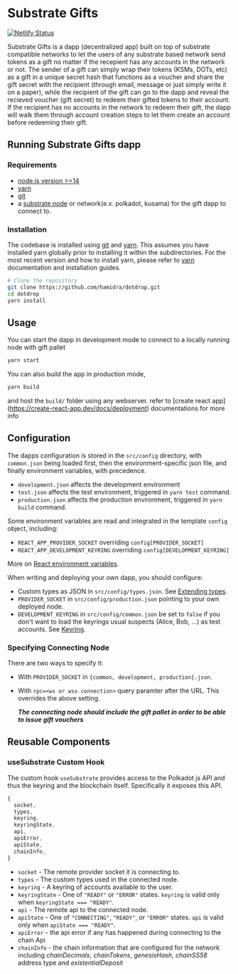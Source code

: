 # Substrate Gifts

[![Netlify Status](https://api.netlify.com/api/v1/badges/22ca2389-c601-4f9d-9943-79ef9953a630/deploy-status)](https://app.netlify.com/sites/gift-polkadot-26005e/deploys)

Substrate Gifts is a dapp (decentralized app) built on top of substrate compatible networks to let the users of any substrate based network send tokens as a gift no matter if the recepient has any accounts in the network or not. The sender of a gift can simply wrap their tokens (KSMs, DOTs, etc) as a gift in a unique secret hash that functions as a voucher and share the gift secret with the recipient (through email, message or just simply write it on a paper), while the recipient of the gift can go to the dapp and reveal the recieved voucher (gift secret) to redeem their gifted tokens to their account. If the recipient has no accounts in the network to redeem their gift, the dapp will walk them through account creation steps to let them create an account before redeeming their gift.

## Running Substrate Gifts dapp

### Requirements

- [node.js version >=14](https://nodejs.org/en/download/)
- [yarn](https://yarnpkg.com/)
- [git](https://git-scm.com/)
- a [substrate node](https://github.com/substrate-developer-hub/substrate-node-template) or network(e.x. polkadot, kusama) for the gift dapp to connect to.

### Installation

The codebase is installed using [git](https://git-scm.com/) and [yarn](https://yarnpkg.com/). This assumes you have installed yarn globally prior to installing it within the subdirectories. For the most recent version and how to install yarn, please refer to [yarn](https://yarnpkg.com/) documentation and installation guides.

```bash
# Clone the repository
git clone https://github.com/hamidra/dotdrop.git
cd dotdrop
yarn install
```

## Usage

You can start the dapp in development mode to connect to a locally running node with gift pallet

```bash
yarn start
```

You can also build the app in production mode,

```bash
yarn build
```

and host the `build/` folder using any webserver. refer to [create react app] (https://create-react-app.dev/docs/deployment) documentations for more info

## Configuration

The dapps configuration is stored in the `src/config` directory, with
`common.json` being loaded first, then the environment-specific json file,
and finally environment variables, with precedence.

- `development.json` affects the development environment
- `test.json` affects the test environment, triggered in `yarn test` command.
- `production.json` affects the production environment, triggered in `yarn build` command.

Some environment variables are read and integrated in the template `config` object,
including:

- `REACT_APP_PROVIDER_SOCKET` overriding `config[PROVIDER_SOCKET]`
- `REACT_APP_DEVELOPMENT_KEYRING` overriding `config[DEVELOPMENT_KEYRING]`

More on [React environment variables](https://create-react-app.dev/docs/adding-custom-environment-variables).

When writing and deploying your own dapp, you should configure:

- Custom types as JSON in `src/config/types.json`. See
  [Extending types](https://polkadot.js.org/api/start/types.extend.html).
- `PROVIDER_SOCKET` in `src/config/production.json` pointing to your own
  deployed node.
- `DEVELOPMENT_KEYRING` in `src/config/common.json` be set to `false` if you don't want to load the keyrings usual suspects (Alice, Bob, ...) as test accounts.
  See [Keyring](https://polkadot.js.org/api/start/keyring.html).

### Specifying Connecting Node

There are two ways to specify it:

- With `PROVIDER_SOCKET` in `{common, development, production}.json`.
- With `rpc=<ws or wss connection>` query paramter after the URL. This overrides the above setting.

  **_The connecting node should include the gift pallet in order to be able to issue gift vouchers_**

## Reusable Components

### useSubstrate Custom Hook

The custom hook `useSubstrate` provides access to the Polkadot js API and thus the
keyring and the blockchain itself. Specifically it exposes this API.

```js
{
  socket,
  types,
  keyring,
  keyringState,
  api,
  apiError,
  apiState,
  chainInfo,
}
```

- `socket` - The remote provider socket it is connecting to.
- `types` - The custom types used in the connected node.
- `keyring` - A keyring of accounts available to the user.
- `keyringState` - One of `"READY"` or `"ERROR"` states. `keyring` is valid
  only when `keyringState === "READY"`.
- `api` - The remote api to the connected node.
- `apiState` - One of `"CONNECTING"`, `"READY"`, or `"ERROR"` states. `api` is valid
  only when `apiState === "READY"`.
- `apiError` - the api error if any has happened during connecting to the chain Api
- `chainInfo` - the chain information that are configured for the network including _chainDecimals_, _chainTokens_, _genesisHash_, _chainSS58_ address type and _existentialDeposit_
